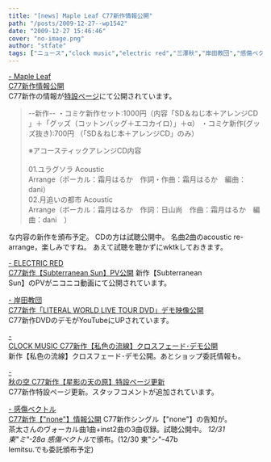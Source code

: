 ```yaml
---
title: "[news] Maple Leaf C77新作情報公開"
path: "/posts/2009-12-27--wp1542"
date: "2009-12-27 15:46:46"
cover: "no-image.png"
author: "stfate"
tags: ["ニュース","clock music","electric red","三澤秋","岸田教団","感傷ベクトル","霜月はるか"]
---
```


<style type="text/css">
<!--
p {white-space: pre-wrap};
-->
</style>

<a  href="http://shimotsukin.com/" target="_blank">- Maple Leaf C77新作情報公開</a>
C77新作の情報が<a href="http://tieleaf.net/event/c77.html">特設ページ</a>にて公開されています。
<blockquote>--新作--
・コミケ新作セット:1000円（内容「SD＆ねじ本＋アレンジCD  」＋「グッズ（コットンバッグ＋エコカイロ）」＋α） 
・コミケ新作(グッズ抜き):700円 （「SD＆ねじ本＋アレンジCD」のみ） 

※アコースティックアレンジCD内容  
01.ユラグソラ Acoustic Arrange（ボーカル：霜月はるか　作詞・作曲：霜月はるか　編曲：dani）
02.月追いの都市 Acoustic Arrange（ボーカル：霜月はるか　作詞：日山尚　作曲：霜月はるか　編曲：dani　）</blockquote>
な内容の新作を頒布予定。
CDの方は試聴公開中。
名曲2曲のacoustic re-arrange，楽しみですね。
あえて試聴を聴かずにwktkしておきます。

<a  href="http://punya.jp/keikoku/" target="_blank">- ELECTRIC RED C77新作【Subterranean Sun】PV公開</a>
新作【Subterranean Sun】のPVがニコニコ動画にて公開されています。


<a  href="http://k-kyoudan.s61.xrea.com/" target="_blank">- 岸田教団 C77新作「LITERAL WORLD LIVE TOUR DVD」デモ映像公開</a>
C77新作DVDのデモがYouTubeにUPされています。


<a  href="http://clock-music.net/watashiirono_ryuusen/" target="_blank">- CLOCK MUSIC C77新作【私色の流線】クロスフェード･デモ公開</a>
新作【私色の流線】クロスフェード･デモ公開。あとショップ委託情報も。

<a  href="http://anraku.nothing.sh/akisora/2009amanohara/" target="_blank">- 秋の空 C77新作【星影の天の原】特設ページ更新</a>
C77新作特設ページ更新。スタッフコメントが追加されています。

<a  href="http://www.sen-vec.com/" target="_blank">- 感傷ベクトル C77新作【"none"】情報公開</a>
C77新作シングル【"none"】の告知が。
茶太さんのヴォーカル曲1曲+inst2曲の3曲収録。試聴公開中。
<em>12/31 東"ミ"-28a 感傷ベクトル</em>で頒布。(12/30  東"シ"ｰ47b Iemitsu.でも委託頒布予定)